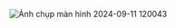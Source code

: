 ![Ảnh chụp màn hình 2024-09-11 120043](https://github.com/user-attachments/assets/3027c79b-86f7-450d-a58b-ddc33ec0ffa2)
